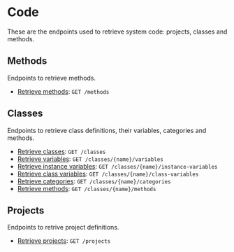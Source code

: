 # Code
These are the endpoints used to retrieve system code: projects, classes and methods.

## Methods
Endpoints to retrieve methods.

* [Retrieve methods](methods/get.md): `GET /methods`

## Classes
Endpoints to retrieve class definitions, their variables, categories and methods.

* [Retrieve classes](classes/get.md): `GET /classes`
* [Retrieve variables](classes/get-variables.md): `GET /classes/{name}/variables`
* [Retrieve instance variables](classes/get-instance-variables.md): `GET /classes/{name}/instance-variables`
* [Retrieve class variables](classes/get-class-variables.md): `GET /classes/{name}/class-variables`
* [Retrieve categories](classes/get-categories.md): `GET /classes/{name}/categories`
* [Retrieve methods](classes/get-methods.md): `GET /classes/{name}/methods`

## Projects
Endpoints to retrive project definitions.

* [Retrieve projects](projects/get.md): `GET /projects`